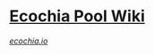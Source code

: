 # [Ecochia Pool Wiki](https://github.com/ecochia/ecochia-wiki/wiki)

_[ecochia.io](https://ecochia.io)_
